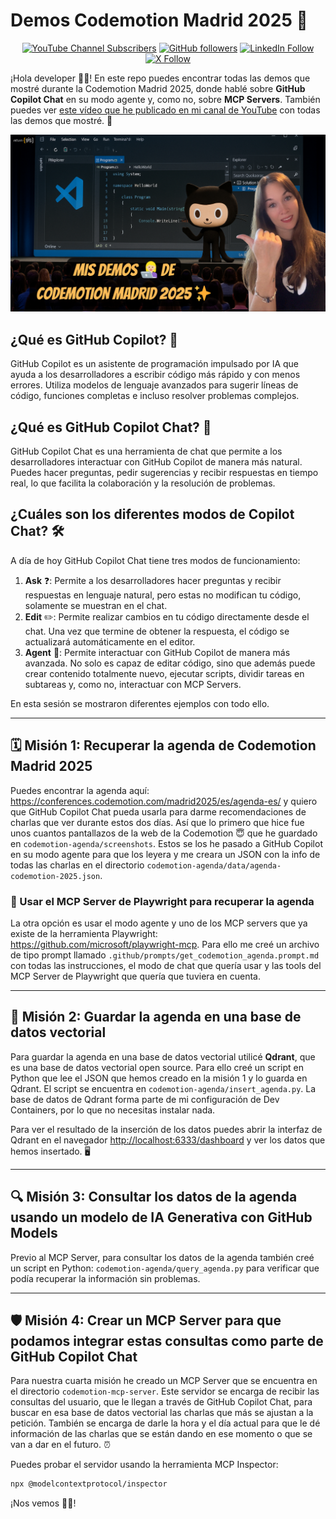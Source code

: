 # Demos Codemotion Madrid 2025 🚀

<div align="center">

[![YouTube Channel Subscribers](https://img.shields.io/youtube/channel/subscribers/UC140iBrEZbOtvxWsJ-Tb0lQ?style=for-the-badge&logo=youtube&logoColor=white&color=red)](https://www.youtube.com/c/GiselaTorres?sub_confirmation=1)
[![GitHub followers](https://img.shields.io/github/followers/0GiS0?style=for-the-badge&logo=github&logoColor=white)](https://github.com/0GiS0)
[![LinkedIn Follow](https://img.shields.io/badge/LinkedIn-Sígueme-blue?style=for-the-badge&logo=linkedin&logoColor=white)](https://www.linkedin.com/in/giselatorresbuitrago/)
[![X Follow](https://img.shields.io/badge/X-Sígueme-black?style=for-the-badge&logo=x&logoColor=white)](https://twitter.com/0GiS0)

</div>

¡Hola developer 👋🏻! En este repo puedes encontrar todas las demos que mostré durante la Codemotion Madrid 2025, donde hablé sobre **GitHub Copilot Chat** en su modo agente y, como no, sobre **MCP Servers**. También puedes ver [este vídeo que he publicado en mi canal de YouTube](https://youtu.be/wvtoy_z99xI) con todas las demos que mostré. 🎥

[![Codemotion Madrid 2025](images/mis%20demos%20de%20codemotion%20madrid%202025.png)](https://youtu.be/wvtoy_z99xI)

## ¿Qué es GitHub Copilot? 🤖

GitHub Copilot es un asistente de programación impulsado por IA que ayuda a los desarrolladores a escribir código más rápido y con menos errores. Utiliza modelos de lenguaje avanzados para sugerir líneas de código, funciones completas e incluso resolver problemas complejos.

## ¿Qué es GitHub Copilot Chat? 💬

GitHub Copilot Chat es una herramienta de chat que permite a los desarrolladores interactuar con GitHub Copilot de manera más natural. Puedes hacer preguntas, pedir sugerencias y recibir respuestas en tiempo real, lo que facilita la colaboración y la resolución de problemas.

## ¿Cuáles son los diferentes modos de Copilot Chat? 🛠️

A día de hoy GitHub Copilot Chat tiene tres modos de funcionamiento:
1. **Ask** ❓: Permite a los desarrolladores hacer preguntas y recibir respuestas en lenguaje natural, pero estas no modifican tu código, solamente se muestran en el chat.
2. **Edit** ✏️: Permite realizar cambios en tu código directamente desde el chat. Una vez que termine de obtener la respuesta, el código se actualizará automáticamente en el editor.
3. **Agent** 🤝: Permite interactuar con GitHub Copilot de manera más avanzada. No solo es capaz de editar código, sino que además puede crear contenido totalmente nuevo, ejecutar scripts, dividir tareas en subtareas y, como no, interactuar con MCP Servers.

En esta sesión se mostraron diferentes ejemplos con todo ello.

---

## 🗓️ Misión 1: Recuperar la agenda de Codemotion Madrid 2025

Puedes encontrar la agenda aquí: https://conferences.codemotion.com/madrid2025/es/agenda-es/ y quiero que GitHub Copilot Chat pueda usarla para darme recomendaciones de charlas que ver durante estos dos días. Así que lo primero que hice fue unos cuantos pantallazos de la web de la Codemotion 😇 que he guardado en `codemotion-agenda/screenshots`. Estos se los he pasado a GitHub Copilot en su modo agente para que los leyera y me creara un JSON con la info de todas las charlas en el directorio `codemotion-agenda/data/agenda-codemotion-2025.json`.

### 🤖 Usar el MCP Server de Playwright para recuperar la agenda

La otra opción es usar el modo agente y uno de los MCP servers que ya existe de la herramienta Playwright: https://github.com/microsoft/playwright-mcp. Para ello me creé un archivo de tipo prompt llamado `.github/prompts/get_codemotion_agenda.prompt.md` con todas las instrucciones, el modo de chat que quería usar y las tools del MCP Server de Playwright que quería que tuviera en cuenta.

---

## 🧠 Misión 2: Guardar la agenda en una base de datos vectorial

Para guardar la agenda en una base de datos vectorial utilicé **Qdrant**, que es una base de datos vectorial open source. Para ello creé un script en Python que lee el JSON que hemos creado en la misión 1 y lo guarda en Qdrant. El script se encuentra en `codemotion-agenda/insert_agenda.py`. La base de datos de Qdrant forma parte de mi configuración de Dev Containers, por lo que no necesitas instalar nada. 

Para ver el resultado de la inserción de los datos puedes abrir la interfaz de Qdrant en el navegador [http://localhost:6333/dashboard](http://localhost:6333/dashboard) y ver los datos que hemos insertado. 🖥️

---

## 🔍 Misión 3: Consultar los datos de la agenda usando un modelo de IA Generativa con GitHub Models

Previo al MCP Server, para consultar los datos de la agenda también creé un script en Python: `codemotion-agenda/query_agenda.py` para verificar que podía recuperar la información sin problemas.

---

## 🛡️ Misión 4: Crear un MCP Server para que podamos integrar estas consultas como parte de GitHub Copilot Chat

Para nuestra cuarta misión he creado un MCP Server que se encuentra en el directorio `codemotion-mcp-server`. Este servidor se encarga de recibir las consultas del usuario, que le llegan a través de GitHub Copilot Chat, para buscar en esa base de datos vectorial las charlas que más se ajustan a la petición. También se encarga de darle la hora y el día actual para que le dé información de las charlas que se están dando en ese momento o que se van a dar en el futuro. ⏰

Puedes probar el servidor usando la herramienta MCP Inspector:

```bash
npx @modelcontextprotocol/inspector
```

¡Nos vemos 👋🏻!
